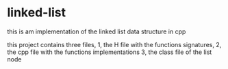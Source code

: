 # linked-list
this is am implementation of the linked list data structure in cpp

this project contains three files,
1, the H file with the functions signatures,
2, the cpp file with the functions implementations
3, the class file of the list node

